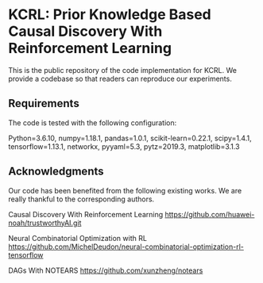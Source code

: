 # KCRL: Prior Knowledge Based Causal Discovery With Reinforcement Learning
This is the public repository of the code implementation for KCRL. We provide a codebase so that readers can reproduce our experiments.

## Requirements
The code is tested with the following configuration:

Python=3.6.10, numpy=1.18.1, pandas=1.0.1, scikit-learn=0.22.1, scipy=1.4.1, tensorflow=1.13.1, networkx, pyyaml=5.3, pytz=2019.3, matplotlib=3.1.3

## Acknowledgments
Our code has been benefited from the following existing works. We are really thankful to the corresponding authors. 

Causal Discovery With Reinforcement Learning https://github.com/huawei-noah/trustworthyAI.git

Neural Combinatorial Optimization with RL https://github.com/MichelDeudon/neural-combinatorial-optimization-rl-tensorflow

DAGs With NOTEARS https://github.com/xunzheng/notears
